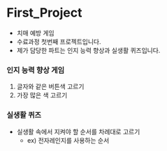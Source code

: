# First_Project
- 치매 예방 게임
- 수료과정 첫번째 프로젝트입니다.
- 제가 담당한 파트는 인지 능력 향상과 실생활 퀴즈입니다.
### 인지 능력 향상 게임
1. 글자와 같은 버튼색 고르기
2. 가장 많은 색 고르기

### 실생활 퀴즈
- 실생활 속에서 지켜야 할 순서를 차례대로 고르기
  - ex) 전자레인지를 사용하는 순서
